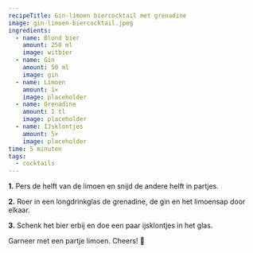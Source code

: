 ```yaml
---
recipeTitle: Gin-limoen biercocktail met grenadine
image: gin-limoen-biercocktail.jpeg
ingredients:
  - name: Blond bier
    amount: 250 ml
    image: witbier
  - name: Gin
    amount: 50 ml
    image: gin
  - name: Limoen
    amount: 1×
    image: placeholder
  - name: Grenadine
    amount: 1 tl
    image: placeholder
  - name: IJsklontjes
    amount: 5×
    image: placeholder
time: 5 minuten
tags: 
  - cocktails
---
```

**1.** Pers de helft van de limoen en snijd de andere helft in partjes.

**2.** Roer in een longdrinkglas de grenadine, de gin en het limoensap door elkaar.

**3.** Schenk het bier erbij en doe een paar ijsklontjes in het glas.

Garneer met een partje limoen. Cheers! 🍹
